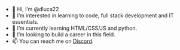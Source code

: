 - 👋 Hi, I’m @dluca22
- 👀 I’m interested in learning to code, full stack development and IT essentials.
- 🌱 I’m currently learning HTML/CSS/JS and python.
- 💞️ I’m looking to build a career in this field.
- 📫 You can reach me on [Discord](https://discordapp.com/users/dliuk#4434).
<!---
dluca22/dluca22 is a ✨ special ✨ repository because its `README.md` (this file) appears on your GitHub profile.
You can click the Preview link to take a look at your changes.
--->
